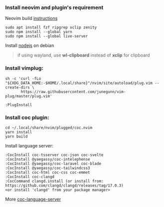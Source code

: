 ### Install neovim and plugin's requirement

Neovim build [instructions](https://github.com/neovim/neovim/blob/master/BUILD.md)

```
sudo apt install fzf ripgrep xclip zenity
sudo npm install --global yarn
sudo npm install --global live-server
```

Install [nodejs](https://github.com/nodesource/distributions#debian-and-ubuntu-based-distributions) on debian

> if using wayland, use **wl-clipboard** instead of **xclip** for clipboard 

### Install vimplug: 

```
sh -c 'curl -fLo "${XDG_DATA_HOME:-$HOME/.local/share}"/nvim/site/autoload/plug.vim --create-dirs \
       https://raw.githubusercontent.com/junegunn/vim-plug/master/plug.vim'
```

```
:PlugInstall
```

### Install coc plugin:

```
cd ~/.local/share/nvim/plugged/coc.nvim
yarn install
yarn build
```

Install language server:

```
:CocInstall coc-tsserver coc-json coc-svelte
:CocInstall @yaegassy/coc-intelephense
:CocInstall @yaegassy/coc-laravel coc-blade
:CocInstall @yaegassy/coc-tailwindcss3
:CocInstall coc-html coc-css coc-emmet
:CocInstall coc-clangd
:CocCommand clangd.install (or install from: https://github.com/clangd/clangd/releases/tag/17.0.3)
<or install 'clangd' from your package manager>
```

More [coc-language-server](https://github.com/neoclide/coc.nvim/wiki/Language-servers)
